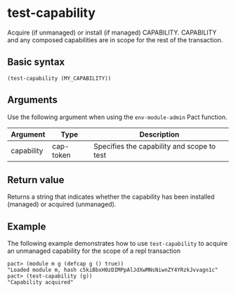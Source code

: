 # test-capability

Acquire (if unmanaged) or install (if managed) CAPABILITY. CAPABILITY and any
  composed capabilities are in scope for the rest of the transaction.

## Basic syntax

```pact
(test-capability (MY_CAPABILITY))
```

## Arguments

Use the following argument when using the `env-module-admin` Pact function.

| Argument | Type     | Description                                                  |
|----------|----------|--------------------------------------------------------------|
| capability | cap-token | Specifies the capability and scope to test |


## Return value

Returns a string that indicates whether the capability has been installed (managed) or acquired (unmanaged).

## Example

The following example demonstrates how to use `test-capability` to acquire an unmanaged capability for the scope of a repl transaction

```pact
pact> (module m g (defcap g () true))
"Loaded module m, hash c5kiBbxH0zDIMPpAlJdXwMNsNiwnZY4YRzkJvvagn1c"
pact> (test-capability (g))
"Capability acquired"
```
